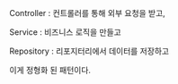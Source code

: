 Controller
: 컨트롤러를 통해 외부 요청을 받고,

Service
: 비즈니스 로직을 만들고

Repository
: 리포지터리에서 데이터를 저장하고

이게 정형화 된 패턴이다.